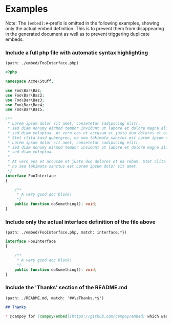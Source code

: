 # Examples

Note: The `[embed]:#`-prefix is omitted in the following examples, showing only the actual embed definition. This is to
prevent them from disappearing in the generated document as well as to prevent triggering duplicate embeds.

### Include a full php file with automatic syntax highlighting

`(path: ./embed/FooInterface.php)`

[embed]:# (path: ./embed/FooInterface.php)

```php
<?php

namespace Acme\Stuff;

use Foo\Bar\Baz;
use Foo\Bar\Baz2;
use Foo\Bar\Baz3;
use Foo\Bar\Baz4;
use Foo\Bar\Baz5;

/**
 * Lorem ipsum dolor sit amet, consetetur sadipscing elitr,
 * sed diam nonumy eirmod tempor invidunt ut labore et dolore magna aliquyam erat,
 * sed diam voluptua. At vero eos et accusam et justo duo dolores et ea rebum.
 * Stet clita kasd gubergren, no sea takimata sanctus est Lorem ipsum dolor sit amet.
 * Lorem ipsum dolor sit amet, consetetur sadipscing elitr,
 * sed diam nonumy eirmod tempor invidunt ut labore et dolore magna aliquyam erat,
 * sed diam voluptua.
 *
 * At vero eos et accusam et justo duo dolores et ea rebum. Stet clita kasd gubergren,
 * no sea takimata sanctus est Lorem ipsum dolor sit amet.
 */
interface FooInterface
{

    /**
     * A very good doc block!
     */
    public function doSomething(): void;
}

```

### Include only the actual interface definition of the file above

`(path: ./embed/FooInterface.php, match: interface.*})`

[embed]:# (path: ./embed/FooInterface.php, match: interface.*})

```php
interface FooInterface
{

    /**
     * A very good doc block!
     */
    public function doSomething(): void;
}

```

### Include the 'Thanks' section of the README.md

`(path: ./README.md, match: '##\sThanks.*$')`

[embed]:# "path: ./README.md, match: '##\sThanks.*$'"

```markdown
## Thanks

* @campoy for [campoy/embed](https://github.com/campoy/embed) which was a huge inspiration.

```

